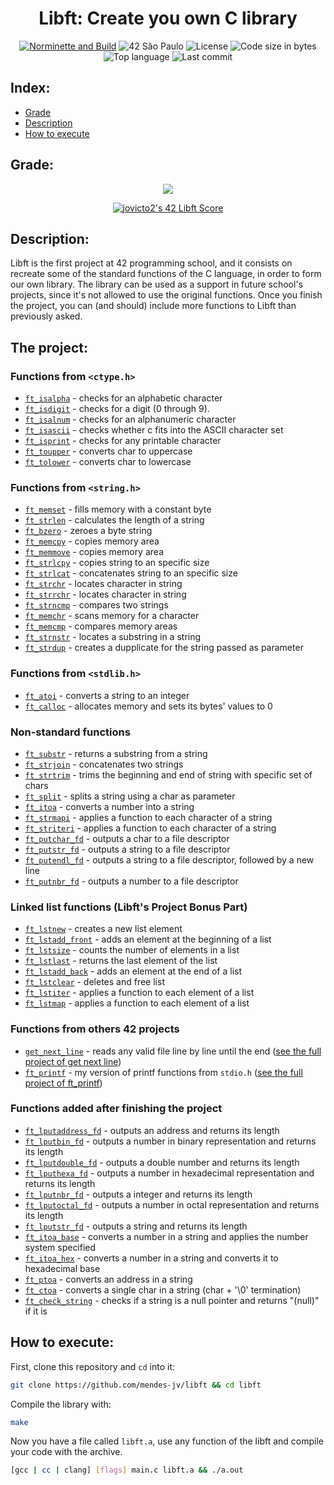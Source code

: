 <div align = center>

# Libft: Create you own C library

[![Norminette and Build](https://github.com/mendes-jv/libft/actions/workflows/main.yml/badge.svg)](https://github.com/mendes-jv/libft/actions/workflows/main.yml)
![42 São Paulo](https://img.shields.io/badge/42-SP-1E2952)
![License](https://img.shields.io/github/license/mendes-jv/libft?color=dark-green)
![Code size in bytes](https://img.shields.io/github/languages/code-size/mendes-jv/libft?color=dark-green)
![Top language](https://img.shields.io/github/languages/top/mendes-jv/libft?color=dark-green)
![Last commit](https://img.shields.io/github/last-commit/mendes-jv/libft?color=dark-green)

</div>

## Index:

* [Grade](#grade)
* [Description](#description)
* [How to execute](#how-to-execute)

## Grade:

<div align = center>

![](https://game.42sp.org.br/static/assets/achievements/libftm.png)

[![jovicto2's 42 Libft Score](https://badge42.vercel.app/api/v2/clj244ax4006908l8zkjw830s/project/3081696)](https://github.com/JaeSeoKim/badge42)



</div>

## Description:

Libft is the first project at 42 programming school, and it consists on recreate some of the standard functions of the C language, in order to form our own library. The library can be used as a support in future school's projects, since it's not allowed to use the original functions. Once you finish the project, you can (and should) include more functions to Libft than previously asked.

## The project:

### Functions from `<ctype.h>`

- [`ft_isalpha`](sources/ft_isalpha.c)	- checks  for  an  alphabetic  character
- [`ft_isdigit`](sources/ft_isdigit.c)	- checks for a digit (0 through 9).
- [`ft_isalnum`](sources/ft_isalnum.c)	- checks for an alphanumeric character
- [`ft_isascii`](sources/ft_isascii.c)	- checks whether c fits into the ASCII character set
- [`ft_isprint`](sources/ft_isprint.c)	- checks for any printable character
- [`ft_toupper`](sources/ft_toupper.c)	- converts char to uppercase
- [`ft_tolower`](sources/ft_tolower.c)	- converts char to lowercase

### Functions from `<string.h>`

- [`ft_memset`](sources/ft_memset.c)	- fills memory with a constant byte
- [`ft_strlen`](sources/ft_strlen.c)	- calculates the length of a string
- [`ft_bzero`](sources/ft_bzero.c)	- zeroes a byte string
- [`ft_memcpy`](sources/ft_memcpy.c)	- copies memory area
- [`ft_memmove`](sources/ft_memmove.c)	- copies memory area
- [`ft_strlcpy`](sources/ft_strlcpy.c)	- copies string to an specific size
- [`ft_strlcat`](sources/ft_strlcat.c)	- concatenates string to an specific size
- [`ft_strchr`](sources/ft_strchr.c)	- locates character in string
- [`ft_strrchr`](sources/ft_strrchr.c)	- locates character in string
- [`ft_strncmp`](sources/ft_strncmp.c)	- compares two strings
- [`ft_memchr`](sources/ft_memchr.c)	- scans memory for a character
- [`ft_memcmp`](sources/ft_memcmp.c)	- compares memory areas
- [`ft_strnstr`](sources/ft_strnstr.c)	- locates a substring in a string
- [`ft_strdup`](sources/ft_strdup.c)	- creates a dupplicate for the string passed as parameter

### Functions from `<stdlib.h>`
- [`ft_atoi`](sources/ft_atoi.c)	- converts a string to an integer
- [`ft_calloc`](sources/ft_calloc.c)	- allocates memory and sets its bytes' values to 0

### Non-standard functions
- [`ft_substr`](sources/ft_substr.c)	- returns a substring from a string
- [`ft_strjoin`](sources/ft_strjoin.c)	- concatenates two strings
- [`ft_strtrim`](sources/ft_strtrim.c)	- trims the beginning and end of string with specific set of chars
- [`ft_split`](sources/ft_split.c)	- splits a string using a char as parameter
- [`ft_itoa`](sources/ft_itoa.c)	- converts a number into a string
- [`ft_strmapi`](sources/ft_strmapi.c)	- applies a function to each character of a string
- [`ft_striteri`](sources/ft_striteri.c)	- applies a function to each character of a string
- [`ft_putchar_fd`](sources/ft_putchar_fd.c)	- outputs a char to a file descriptor
- [`ft_putstr_fd`](sources/ft_putstr_fd.c)	- outputs a string to a file descriptor
- [`ft_putendl_fd`](sources/ft_putendl_fd.c)	- outputs a string to a file descriptor, followed by a new line
- [`ft_putnbr_fd`](sources/ft_putnbr_fd.c)	- outputs a number to a file descriptor

### Linked list functions (Libft's Project Bonus Part)

- [`ft_lstnew`](sources/ft_lstnew.c)	- creates a new list element
- [`ft_lstadd_front`](sources/ft_lstadd_front.c)	- adds an element at the beginning of a list
- [`ft_lstsize`](sources/ft_lstsize.c)	- counts the number of elements in a list
- [`ft_lstlast`](sources/ft_lstlast.c)	- returns the last element of the list
- [`ft_lstadd_back`](sources/ft_lstadd_back.c)	- adds an element at the end of a list
- [`ft_lstclear`](sources/ft_lstclear.c)	- deletes and free list
- [`ft_lstiter`](sources/ft_lstiter.c)	- applies a function to each element of a list
- [`ft_lstmap`](sources/ft_lstmap.c)	- applies a function to each element of a list

### Functions from others 42 projects

- [`get_next_line`](sources/ft_get_next_line.c)  - reads any valid file line by line until the end ([see the full project of get next line](https://github.com/mendes-jv/get-next-line))
- [`ft_printf`](sources/ft_printf.c)  - my version of printf functions from `stdio.h` ([see the full project of ft_printf](https://github.com/mendes-jv/ft-printf))

### Functions added after finishing the project

- [`ft_lputaddress_fd`](sources/ft_lputaddress_fd.c)	- outputs an address and returns its length
- [`ft_lputbin_fd`](sources/ft_lputbin_fd.c)	- outputs a number in binary representation and returns its length
- [`ft_lputdouble_fd`](sources/ft_lputdouble_fd.c)	- outputs a double number and returns its length
- [`ft_lputhexa_fd`](sources/ft_lputhexa_fd.c)	- outputs a number in hexadecimal representation and returns its length
- [`ft_lputnbr_fd`](sources/ft_lputnbr_fd.c)	- outputs a integer and returns its length
- [`ft_lputoctal_fd`](sources/ft_lputoctal_fd.c)	- outputs a number in octal representation and returns its length
- [`ft_lputstr_fd`](sources/ft_lputstr_fd.c)	- outputs a string and returns its length
- [`ft_itoa_base`](sources/ft_itoa_base.c)	- converts a number in a string and applies the number system specified
- [`ft_itoa_hex`](sources/ft_itoa_hex.c)	- converts a number in a string and converts it to hexadecimal base
- [`ft_ptoa`](sources/ft_ptoa.c)	- converts an address in a string
- [`ft_ctoa`](sources/ft_ctoa.c)	- converts a single char in a string (char + '\0' termination)
- [`ft_check_string`](sources/ft_check_string.c)	- checks if a string is a null pointer and returns "(null)" if it is

## How to execute:

First, clone this repository and `cd` into it:

```zsh
git clone https://github.com/mendes-jv/libft && cd libft
```

Compile the library with:

```zsh
make
```

Now you have a file called `libft.a`, use any function of the libft and compile your code with the archive.   

```sh
[gcc | cc | clang] [flags] main.c libft.a && ./a.out
```
